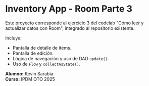 
# Inventory App - Room Parte 3

Este proyecto corresponde al ejercicio 3 del codelab "Cómo leer y actualizar datos con Room", 
integrado al repositorio existente.

Incluye:
- Pantalla de detalle de ítems.
- Pantalla de edición.
- Lógica de navegación y uso de DAO `update()`.
- Uso de `Flow` y `collectAsState()`.

**Alumno:** Kevin Sarabia  
**Curso:** IPDM OTO 2025
